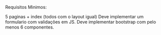 Requisitos Minimos:

5 paginas + index (todos com o layout igual)
Deve implementar um formulario com validações em JS.
Deve implementar bootstrap com pelo menos 6 componentes.
